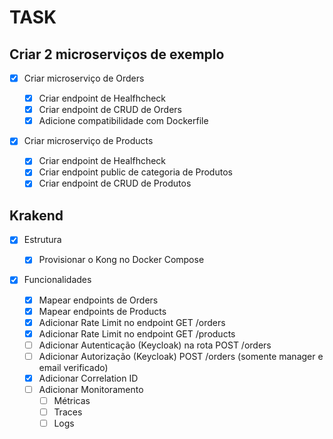 # TASK

## Criar 2 microserviços de exemplo

- [x] Criar microserviço de Orders

  - [x] Criar endpoint de Healfhcheck
  - [x] Criar endpoint de CRUD de Orders
  - [x] Adicione compatibilidade com Dockerfile

- [x] Criar microserviço de Products

  - [x] Criar endpoint de Healfhcheck
  - [x] Criar endpoint public de categoria de Produtos
  - [x] Criar endpoint de CRUD de Produtos

## Krakend

- [x] Estrutura

  - [x] Provisionar o Kong no Docker Compose

- [x] Funcionalidades

  - [x] Mapear endpoints de Orders
  - [x] Mapear endpoints de Products
  - [x] Adicionar Rate Limit no endpoint GET /orders
  - [x] Adicionar Rate Limit no endpoint GET /products
  - [ ] Adicionar Autenticação (Keycloak) na rota POST /orders
  - [ ] Adicionar Autorização (Keycloak) POST /orders (somente manager e email verificado)
  - [x] Adicionar Correlation ID
  - [ ] Adicionar Monitoramento
    - [ ] Métricas
    - [ ] Traces
    - [ ] Logs
